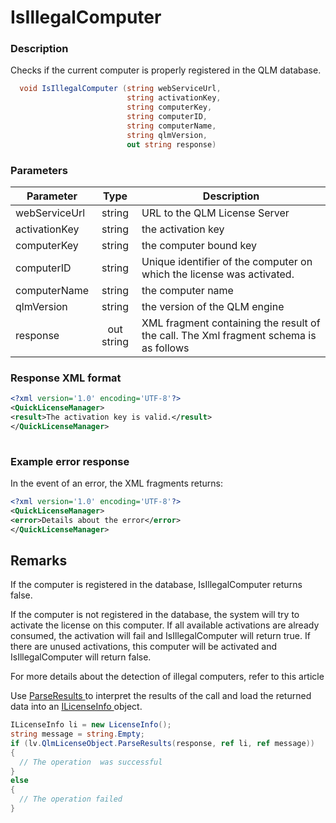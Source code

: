 # IsIllegalComputer

### Description

Checks if the current computer is properly registered in the QLM database.

```csharp
  void IsIllegalComputer (string webServiceUrl,
                          string activationKey, 
                          string computerKey, 
                          string computerID, 
                          string computerName, 
                          string qlmVersion, 
                          out string response)
```

### Parameters

| Parameter     |    Type    | Description                                                                           |
| ------------- | :--------: | ------------------------------------------------------------------------------------- |
| webServiceUrl |   string   | URL to the QLM License Server                                                         |
| activationKey |   string   | the activation key                                                                    |
| computerKey   |   string   | the computer bound key                                                                |
| computerID    |   string   | Unique identifier of the computer on which the license was activated.                 |
| computerName  |   string   | the computer name                                                                     |
| qlmVersion    |   string   | the version of the QLM engine                                                         |
| response      | out string | XML fragment containing the result of the call. The Xml fragment schema is as follows |

### Response XML format

```xml
<?xml version='1.0' encoding='UTF-8'?>
<QuickLicenseManager>
<result>The activation key is valid.</result>
</QuickLicenseManager>
 
```

### Example error response

In the event of an error, the XML fragments returns:

```xml
<?xml version='1.0' encoding='UTF-8'?>
<QuickLicenseManager>
<error>Details about the error</error>
</QuickLicenseManager>
```

## Remarks

If the computer is registered in the database, IsIllegalComputer returns false.

If the computer is not registered in the database, the system will try to activate the license on this computer. If all available activations are already consumed, the activation will fail and IsIllegalComputer will return true. If there are unused activations, this computer will be activated and IsIllegalComputer will return false.

For more details about the detection of illegal computers, refer to this article

Use [ParseResults ](../../iqlmcustomerinfo/methods/parseresults.md)to interpret the results of the call and load the returned data into an [ILicenseInfo ](../../ilicenseinfo/)object.

```csharp
ILicenseInfo li = new LicenseInfo();
string message = string.Empty;
if (lv.QlmLicenseObject.ParseResults(response, ref li, ref message))
{
  // The operation  was successful	
}
else
{
  // The operation failed
}
```
